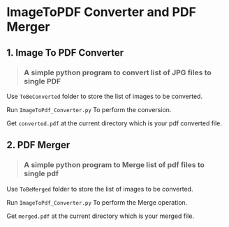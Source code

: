 # ImageToPDF Converter and PDF Merger

## 1. Image To PDF Converter

> ### A simple python program to convert list of JPG files to single PDF

Use `ToBeConverted` folder to store the list of images to be converted.

Run `ImageToPdf_Converter.py` To perform the conversion.

Get `converted.pdf` at the current directory which is your pdf converted file.

## 2. PDF Merger

> ### A simple python program to Merge list of pdf files to single pdf

Use `ToBeMerged` folder to store the list of images to be converted.

Run `ImageToPdf_Converter.py` To perform the Merge operation.

Get `merged.pdf` at the current directory which is your merged file.






